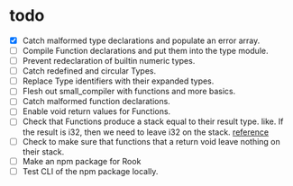 # todo
- [x] Catch malformed type declarations and populate an error array.
- [ ] Compile Function declarations and put them into the type module.
- [ ] Prevent redeclaration of builtin numeric types.
- [ ] Catch redefined and circular Types.
- [ ] Replace Type identifiers with their expanded types.
- [ ] Flesh out small_compiler with functions and more basics.
- [ ] Catch malformed function declarations.
- [ ] Enable void return values for Functions.
- [ ] Check that Functions produce a stack equal to their result type. like. If the result is i32, then we need to leave i32 on the stack. [reference](https://webassembly.github.io/spec/core/syntax/modules.html#functions)
- [ ] Check to make sure that functions that a return void leave nothing on their stack.
- [ ] Make an npm package for Rook
- [ ] Test CLI of the npm package locally.
